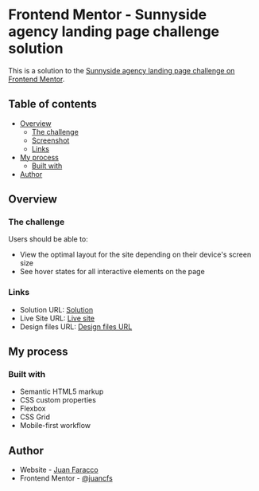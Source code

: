 # Frontend Mentor - Sunnyside agency landing page challenge solution

This is a solution to the [Sunnyside agency landing page challenge on Frontend Mentor](https://www.frontendmentor.io/challenges/sunnyside-agency-landing-page-7yVs3B6ef).

## Table of contents

- [Overview](#overview)
  - [The challenge](#the-challenge)
  - [Screenshot](#screenshot)
  - [Links](#links)
- [My process](#my-process)
  - [Built with](#built-with)
- [Author](#author)

## Overview

### The challenge

Users should be able to:

- View the optimal layout for the site depending on their device's screen size
- See hover states for all interactive elements on the page

### Links

- Solution URL: [Solution](https://www.frontendmentor.io/solutions/sunnyside-landing-page-with-html5-css3-grid-and-flexbox-vanilla-js-7dKnvZno7)
- Live Site URL: [Live site](https://juancfs.github.io/sunnyside-agency-landing-page/)
- Design files URL: [Design files URL](https://github.com/juancfs/sunnyside-agency-landing-page/tree/main/design)

## My process

### Built with

- Semantic HTML5 markup
- CSS custom properties
- Flexbox
- CSS Grid
- Mobile-first workflow

## Author

- Website - [Juan Faracco](https://github.com/juancfs)
- Frontend Mentor - [@juancfs](https://www.frontendmentor.io/profile/juancfs)
